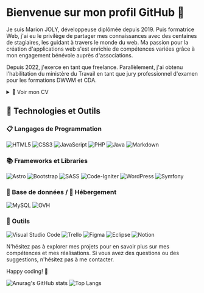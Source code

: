 # Bienvenue sur mon profil GitHub 👋


Je suis Marion JOLY, développeuse diplômée depuis 2019. Puis formatrice Web, j'ai eu le privilège de partager mes connaissances avec des centaines de stagiaires, les guidant à travers le monde du web. Ma passion pour la création d'applications web s'est enrichie de compétences variées grâce à mon engagement bénévole auprès d'associations.

Depuis 2022, j'exerce en tant que freelance. Parallèlement, j'ai obtenu l'habilitation du ministère du Travail en tant que jury professionnel d'examen pour les formations DWWM et CDA.
<details>
  <summary>📃 Voir mon CV</summary>


## Formation

- 📖 **FPA - Formateur Professionnel d'Adultes**\
📆 avr/2023 - oct/2023\
📆 avr/2023 - oct/2023\
📍 **AFPA** - Amiens, France

- 📖 **CDA - Concepteur Développeur d'Application**\
📆 2018 - 2019\
📆 avr/2023 - oct/2023\
📍 **AFPA** - Amiens, France
<img align="right" src="https://img.shields.io/badge/HTML5-E34F26?style=for-the-badge&logo=html5&logoColor=white" />
<img align="right" src="https://img.shields.io/badge/CSS3-1572B6?style=for-the-badge&logo=css3&logoColor=white" />
<img align="right" src="https://img.shields.io/badge/JavaScript-323330?style=for-the-badge&logo=javascript&logoColor=F7DF1E" />
<img align="right" src="https://img.shields.io/badge/jQuery-0769AD?style=for-the-badge&logo=jquery&logoColor=white" />
<img align="right" src="https://img.shields.io/badge/Spring-6DB33F?style=for-the-badge&logo=spring&logoColor=white" />
<img align="right" src="https://img.shields.io/badge/MariaDB-003545?style=for-the-badge&logo=mariadb&logoColor=white" />
<img align="right" src="https://img.shields.io/badge/PHP-777BB4?style=for-the-badge&logo=php&logoColor=white" />
<img align="right" src="https://img.shields.io/badge/Codeigniter-EF4223?style=for-the-badge&logo=codeigniter&logoColor=white" />
<img align="right" src="https://img.shields.io/badge/Cordova-35434F?style=for-the-badge&logo=apache-cordova&logoColor=E8E8E8" />



## Expériences pro

- :fireworks::computer: **Jury d'examen DWWM et CDA**\
📆 2022 - aujourd'hui\
📍 **MJ Dev** - Partout en France

- :fireworks::computer: **Formatrice Développement WEB**\
📆 2019 - 2022\
📍 **AFPA** - Amiens, France

- :fireworks::computer: **Formatrice "CléA Numérique"**\
📆 2021 - 2022\
📍 **AFPA** - Hauts-de-France, France

- :fireworks::computer: **Développeuse Full Stack**\
📆 2019 - 2021\
🚀 lesbavardes.org
📍 **Les Bavardes** - Amiens, France

- :fireworks::computer: **Développeuse Front End**\
📆 2020 - 2021\
🚀 fiertesamiens.fr
📍 **GROUPE D'APPUI ET DE SOLIDARITE** - Amiens, France

- :fireworks::computer: **Analyste programmeur**\
📆 avr/2019 - jun/2019\
📍 **CGI** - Amiens, France


</details>

## 🚀 Technologies et Outils

### 📋 Langages de Programmation
![HTML5](https://img.shields.io/badge/html5-%23E34F26.svg?style=for-the-badge&logo=html5&logoColor=white)
![CSS3](https://img.shields.io/badge/css3-%231572B6.svg?style=for-the-badge&logo=css3&logoColor=white)
![JavaScript](https://img.shields.io/badge/javascript-%23323330.svg?style=for-the-badge&logo=javascript&logoColor=%23F7DF1E)
![PHP](https://img.shields.io/badge/php-%23777BB4.svg?style=for-the-badge&logo=php&logoColor=white)
![Java](https://img.shields.io/badge/java-%23ED8B00.svg?style=for-the-badge&logo=openjdk&logoColor=white)
![Markdown](https://img.shields.io/badge/markdown-%23000000.svg?style=for-the-badge&logo=markdown&logoColor=white)


### 📚 Frameworks et Libraries
![Astro](https://img.shields.io/badge/astro-%232C2052.svg?style=for-the-badge&logo=astro&logoColor=white)
![Bootstrap](https://img.shields.io/badge/bootstrap-%238511FA.svg?style=for-the-badge&logo=bootstrap&logoColor=white)
![SASS](https://img.shields.io/badge/SASS-hotpink.svg?style=for-the-badge&logo=SASS&logoColor=white)
![Code-Igniter](https://img.shields.io/badge/CodeIgniter-%23EF4223.svg?style=for-the-badge&logo=codeIgniter&logoColor=white)
![WordPress](https://img.shields.io/badge/WordPress-%23117AC9.svg?style=for-the-badge&logo=WordPress&logoColor=white)
![Symfony](https://img.shields.io/badge/symfony-%23000000.svg?style=for-the-badge&logo=symfony&logoColor=white)


### 💾 Base de données / 🏢 Hébergement
![MySQL](https://img.shields.io/badge/mysql-%2300f.svg?style=for-the-badge&logo=mysql&logoColor=white)
![OVH](https://img.shields.io/badge/ovh-%23123F6D.svg?style=for-the-badge&logo=ovh&logoColor=#123F6D)

### 💬 Outils
![Visual Studio Code](https://img.shields.io/badge/Visual%20Studio%20Code-0078d7.svg?style=for-the-badge&logo=visual-studio-code&logoColor=white)
![Trello](https://img.shields.io/badge/Trello-%23026AA7.svg?style=for-the-badge&logo=Trello&logoColor=white)
![Figma](https://img.shields.io/badge/figma-%23F24E1E.svg?style=for-the-badge&logo=figma&logoColor=white)
![Eclipse](https://img.shields.io/badge/Eclipse-FE7A16.svg?style=for-the-badge&logo=Eclipse&logoColor=white)
![Notion](https://img.shields.io/badge/Notion-%23000000.svg?style=for-the-badge&logo=notion&logoColor=white)

N'hésitez pas à explorer mes projets pour en savoir plus sur mes compétences et mes réalisations. Si vous avez des questions ou des suggestions, n'hésitez pas à me contacter.

Happy coding! 🚀

![Anurag's GitHub stats](https://github-readme-stats.vercel.app/api?username=mhyssa&theme=one_dark_pro&show_icons=true)
![Top Langs](https://github-readme-stats.vercel.app/api/top-langs/?username=mhyssa&langs_count=6&layout=donut&size_weight=1&count_weight=1)
<!--
**Mhyssa/Mhyssa** is a ✨ _special_ ✨ repository because its `README.md` (this file) appears on your GitHub profile.

Here are some ideas to get you started:

- 🔭 I’m currently working on ...
- 🌱 I’m currently learning ...
- 👯 I’m looking to collaborate on ...
- 🤔 I’m looking for help with ...
- 💬 Ask me about ...
- 📫 How to reach me: ...
- 😄 Pronouns: ...
- ⚡ Fun fact: ...
-->
